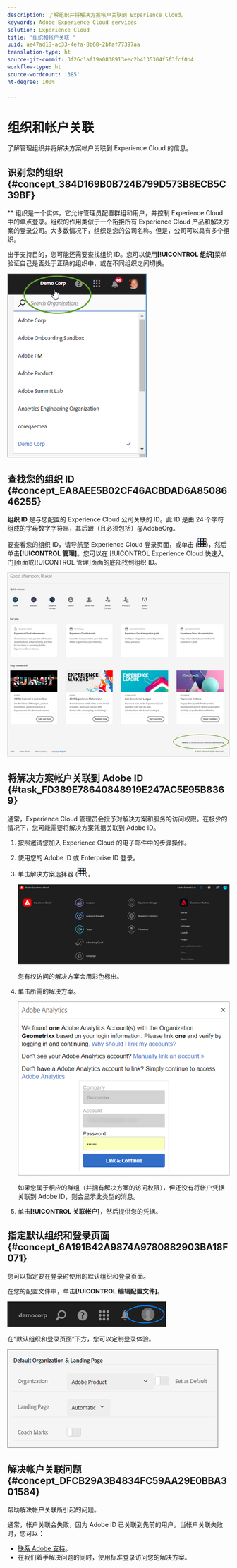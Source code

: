 ```yaml
---
description: 了解组织并将解决方案帐户关联到 Experience Cloud。
keywords: Adobe Experience Cloud services
solution: Experience Cloud
title: '组织和帐户关联 '
uuid: ae47ad18-ac33-4efa-8b68-2bfaf77397aa
translation-type: ht
source-git-commit: 3f26c1af19a0838913eec2b4135304f5f3fcf0b4
workflow-type: ht
source-wordcount: '385'
ht-degree: 100%

---
```



# 组织和帐户关联

了解管理组织并将解决方案帐户关联到 Experience Cloud 的信息。

## 识别您的组织 {#concept_384D169B0B724B799D573B8ECB5C39BF}

** 组织是一个实体，它允许管理员配置群组和用户，并控制 Experience Cloud 中的单点登录。组织的作用类似于一个衔接所有 Experience Cloud 产品和解决方案的登录公司。大多数情况下，组织是您的公司名称。但是，公司可以具有多个组织。

出于支持目的，您可能还需要查找组织 ID。您可以使用&#x200B;**[!UICONTROL 组织]**&#x200B;菜单验证自己是否处于正确的组织中，或在不同组织之间切换。

![步骤结果](assets/organization-switch.png)

## 查找您的组织 ID {#concept_EA8AEE5B02CF46ACBDAD6A8508646255}

**组织 ID** 是与您配置的 Experience Cloud 公司关联的 ID。此 ID 是由 24 个字符组成的字母数字字符串，其后跟（且必须包括）@AdobeOrg。

要查看您的组织 ID，请导航至 Experience Cloud 登录页面，或单击 (![](assets/menu-icon.png))，然后单击&#x200B;**[!UICONTROL 管理]**。您可以在 [!UICONTROL Experience Cloud 快速入门]页面或[!UICONTROL 管理]页面的底部找到组织 ID。

![](assets/administration-page.png)

## 将解决方案帐户关联到 Adobe ID {#task_FD389E78640848919E247AC5E95B8369}

通常，Experience Cloud 管理员会授予对解决方案和服务的访问权限。在极少的情况下，您可能需要将解决方案凭据关联到 Adobe ID。

1. 按照邀请您加入 Experience Cloud 的电子邮件中的步骤操作。
1. 使用您的 Adobe ID 或 Enterprise ID 登录。
1. 单击解决方案选择器 (![](assets/menu-icon.png))。

   ![](assets/solutions-active.png)

   您有权访问的解决方案会用彩色标出。
1. 单击所需的解决方案。

   ![](assets/analytics-link-accounts.png)

   如果您属于相应的群组（并拥有解决方案的访问权限），但还没有将帐户凭据关联到 Adobe ID，则会显示此类型的消息。
1. 单击&#x200B;**[!UICONTROL 关联帐户]**，然后提供您的凭据。

## 指定默认组织和登录页面 {#concept_6A191B42A9874A9780882903BA18F071}

您可以指定要在登录时使用的默认组织和登录页面。

在您的配置文件中，单击&#x200B;**[!UICONTROL 编辑配置文件]**。

![](assets/edit-profile.png)

在“默认组织和登录页面”下方，您可以定制登录体验。

![](assets/default-organization.png)

## 解决帐户关联问题 {#concept_DFCB29A3B4834FC59AA29E0BBA301584}

帮助解决帐户关联所引起的问题。

通常，帐户关联会失败，因为 Adobe ID 已关联到先前的用户。当帐户关联失败时，您可以：

* [联系 Adobe 支持](https://helpx.adobe.com/cn/marketing-cloud/contact-support.html)。
* 在我们着手解决问题的同时，使用标准登录访问您的解决方案。
